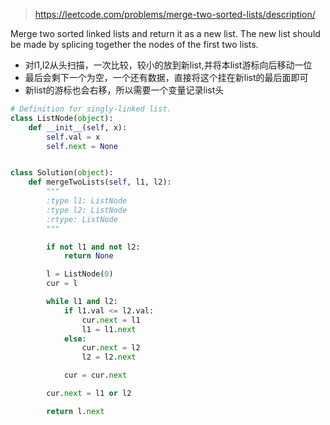> https://leetcode.com/problems/merge-two-sorted-lists/description/


Merge two sorted linked lists and return it as a new list. The new list should be made by splicing together the nodes of the first two lists.

- 对l1,l2从头扫描，一次比较，较小的放到新list,并将本list游标向后移动一位
- 最后会剩下一个为空，一个还有数据，直接将这个挂在新list的最后面即可
- 新list的游标也会右移，所以需要一个变量记录list头

```python
# Definition for singly-linked list.
class ListNode(object):
    def __init__(self, x):
        self.val = x
        self.next = None


class Solution(object):
    def mergeTwoLists(self, l1, l2):
        """
        :type l1: ListNode
        :type l2: ListNode
        :rtype: ListNode
        """

        if not l1 and not l2:
            return None

        l = ListNode(0)
        cur = l

        while l1 and l2:
            if l1.val <= l2.val:
                cur.next = l1
                l1 = l1.next
            else:
                cur.next = l2
                l2 = l2.next

            cur = cur.next

        cur.next = l1 or l2

        return l.next
```